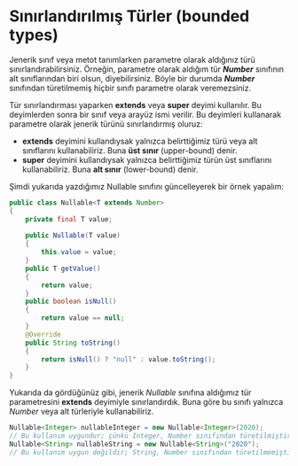 # Sınırlandırılmış Türler (bounded types)

Jenerik sınıf veya metot tanımlarken parametre olarak aldığınız türü sınırlandırabilirsiniz. Örneğin, parametre olarak aldığım tür **_Number_** sınıfının alt sınıflarından biri olsun, diyebilirsiniz. Böyle bir durumda **_Number_** sınıfından türetilmemiş hiçbir sınıfı parametre olarak veremezsiniz.

Tür sınırlandırması yaparken **extends** veya **super** deyimi kullanılır. Bu deyimlerden sonra bir sınıf veya arayüz ismi verilir. Bu deyimleri kullanarak parametre olarak jenerik türünü sınırlandırmış oluruz:

- **extends** deyimini kullandıysak yalnızca belirttiğimiz türü veya alt sınıflarını kullanabiliriz. Buna **üst sınır** (upper-bound) denir.
- **super** deyimini kullandıysak yalnızca belirttiğimiz türün üst sınıflarını kullanabiliriz. Buna **alt sınır** (lower-bound) denir.

Şimdi yukarıda yazdığımız Nullable sınıfını güncelleyerek bir örnek yapalım:

```java
public class Nullable<T extends Number>
{
    private final T value;
    
    public Nullable(T value)
    {
    	this.value = value;
    }
    public T getValue()
    {
    	return value;
    }
    public boolean isNull()
    {
    	return value == null;
    }
    @Override
    public String toString()
    {
    	return isNull() ? "null" : value.toString();
    }
}
```

Yukarıda da gördüğünüz gibi, jenerik _Nullable_ sınıfına aldığımız tür parametresini **extends** deyimiyle sınırlandırdık. Buna göre bu sınıfı yalnızca _Number_ veya alt türleriyle kullanabiliriz.

```java
Nullable<Integer> nullableInteger = new Nullable<Integer>(2020);
// Bu kullanım uygundur; çünkü Integer, Number sınıfından türetilmiştir
Nullable<String> nullableString = new Nullable<String>("2020");
// Bu kullanım uygun değildir; String, Number sınıfından türetilmemiştir
```
